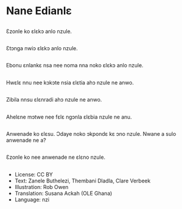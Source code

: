 # Nane Edianlɛ

##
Ɛzonle ko ɛlɛkɔ anlo nzule.

##
Ɛtɔnga nwiɔ ɛlɛkɔ anlo nzule.

##
Εbonu ɛnlankɛ nsa nee noma nna noko ɛlɛkɔ anlo nzule.

##
Hwɛlɛ nnu nee kɔkɔte nsia ɛlɛtia ahɔ nzule ne anwo.

##
Zibila nnsu ɛlɛnradi ahɔ nzule ne anwo.

##
Ahelɛne mɔtwe nee fɛlɛ ngɔnla ɛlɛbia nzule ne anu.

##
Anwenade ko ɛlɛsu. Ɔdaye noko ɔkpondɛ kɛ ɔno nzule. Nwane a sulo anwenade ne a?

##
Ɛzonle ko nee anwenade ne ɛlɛno nzule.

##
* License: CC BY
* Text: Zanele Buthelezi, Thembani Dladla, Clare Verbeek
* Illustration: Rob Owen
* Translation: Susana Ackah (OLE Ghana)
* Language: nzi
